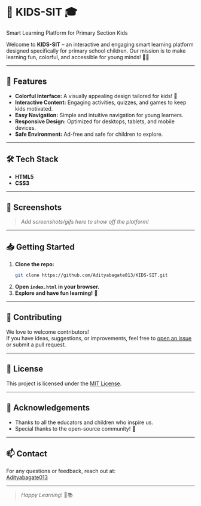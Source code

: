 
# 🧒 KIDS-SIT 🎓  
Smart Learning Platform for Primary Section Kids

Welcome to **KIDS-SIT** – an interactive and engaging smart learning platform designed specifically for primary school children. Our mission is to make learning fun, colorful, and accessible for young minds! 🌈✨

---

## 🚀 Features

- **Colorful Interface:** A visually appealing design tailored for kids! 🎨
- **Interactive Content:** Engaging activities, quizzes, and games to keep kids motivated.
- **Easy Navigation:** Simple and intuitive navigation for young learners.
- **Responsive Design:** Optimized for desktops, tablets, and mobile devices.
- **Safe Environment:** Ad-free and safe for children to explore.

---

## 🛠️ Tech Stack

- **HTML5**  
- **CSS3**

---

## 📸 Screenshots

> _Add screenshots/gifs here to show off the platform!_

---

## 📥 Getting Started

1. **Clone the repo:**
   ```bash
   git clone https://github.com/Adityabagate013/KIDS-SIT.git
   ```
2. **Open `index.html` in your browser.**
3. **Explore and have fun learning!** 🎉

---

## 🤝 Contributing

We love to welcome contributors!  
If you have ideas, suggestions, or improvements, feel free to [open an issue](https://github.com/Adityabagate013/KIDS-SIT/issues) or submit a pull request.

---

## 📃 License

This project is licensed under the [MIT License](LICENSE).

---

## 🙏 Acknowledgements

- Thanks to all the educators and children who inspire us.
- Special thanks to the open-source community! 💖

---

## 📫 Contact

For any questions or feedback, reach out at:  
[Adityabagate013](https://github.com/Adityabagate013)

---

> _Happy Learning!_ 🥳📚
> 
